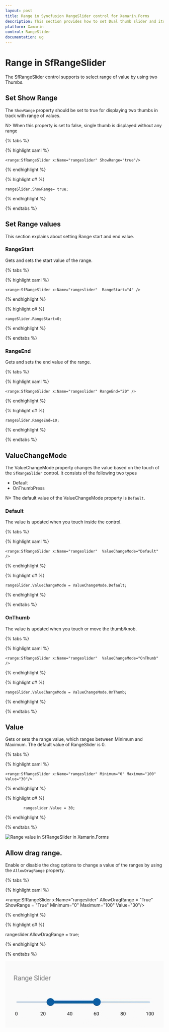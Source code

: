 ```yaml
---
layout: post
title: Range in Syncfusion RangeSlider control for Xamarin.Forms
description: This section provides how to set Dual thumb slider and its ranges in Xamarin Forms RangeSlider control.
platform: Xamarin
control: RangeSlider
documentation: ug
---
```


# Range in SfRangeSlider

The SfRangeSlider control supports to select range of value by using two Thumbs.

## Set Show Range

The `ShowRange` property should be set to true for displaying two thumbs in track with range of values.

N> When this property is set to false, single thumb is displayed without any range 

{% tabs %}

{% highlight xaml %}

	<range:SfRangeSlider x:Name="rangeslider" ShowRange="true"/>
	
{% endhighlight %}

{% highlight c# %}

	rangeSlider.ShowRange= true;

{% endhighlight %}

{% endtabs %}


## Set Range values

This section explains about setting Range start and end value.

### RangeStart

Gets and sets the start value of the range.

{% tabs %}

{% highlight xaml %}

	<range:SfRangeSlider x:Name="rangeslider"  RangeStart="4" />
	
{% endhighlight %}

{% highlight c# %}

	rangeSlider.RangeStart=0;

{% endhighlight %}

{% endtabs %}

### RangeEnd

Gets and sets the end value of the range.

{% tabs %}

{% highlight xaml %}

	<range:SfRangeSlider x:Name="rangeslider" RangeEnd="20" />
	
{% endhighlight %}

{% highlight c# %}

	rangeSlider.RangeEnd=10;

{% endhighlight  %}

{% endtabs %}

## ValueChangeMode

The ValueChangeMode property changes the value based on the touch of the `SfRangeSlider` control. It consists of the following two types

* Default
* OnThumbPress

N> The default value of the ValueChangeMode property is `Default`.


### Default

The value is updated when you touch inside the control.

{% tabs %}

{% highlight xaml %}

	<range:SfRangeSlider x:Name="rangeslider"  ValueChangeMode="Default" />
	
{% endhighlight %}

{% highlight c# %}

	rangeSlider.ValueChangeMode = ValueChangeMode.Default;

{% endhighlight %}

{% endtabs %}

### OnThumb

The value is updated when you touch or move the thumb/knob.

{% tabs %}

{% highlight xaml %}

	<range:SfRangeSlider x:Name="rangeslider"  ValueChangeMode="OnThumb" />
	
{% endhighlight %}

{% highlight c# %}

	rangeSlider.ValueChangeMode = ValueChangeMode.OnThumb;

{% endhighlight %}

{% endtabs %}


## Value

Gets or sets the range value, which ranges between Minimum and Maximum. The default value of RangeSlider is 0.

{% tabs %}

{% highlight xaml %}

	<range:SfRangeSlider x:Name="rangeslider" Minimum="0" Maximum="100" Value="30"/>
	
{% endhighlight %}

{% highlight c# %}

            rangeslider.Value = 30;

{% endhighlight  %}

{% endtabs %}

![Range value in SfRangeSlider in Xamarin.Forms](images/Value.jpg)


## Allow drag range.

Enable or disable the drag options to change a value of the ranges by using the `AllowDragRange` property.

{% tabs %}

{% highlight xaml %}

<range:SfRangeSlider x:Name="rangeslider" AllowDragRange = "True" ShowRange = "True"  Minimum="0" Maximum="100" Value="30"/>
	
{% endhighlight %}

{% highlight c# %}

rangeslider.AllowDragRange = true;

{% endhighlight  %}

{% endtabs %}

![Allow Drag Range in SfRangeSlider in Xamarin.Forms](images/AllowDragRangeImage.gif)

